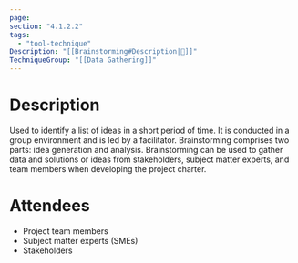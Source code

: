 ```yaml
---
page:
section: "4.1.2.2"
tags:
  - "tool-technique"
Description: "[[Brainstorming#Description|📝]]"
TechniqueGroup: "[[Data Gathering]]"
---
```

# Description
Used to identify a list of ideas in a short period of time. It is conducted in a group environment and is led by a facilitator. Brainstorming comprises two parts: idea generation and analysis. Brainstorming can be used to gather data and solutions or ideas from stakeholders, subject matter experts, and team members when developing the project charter.
# Attendees
- Project team members
- Subject matter experts (SMEs)
- Stakeholders

